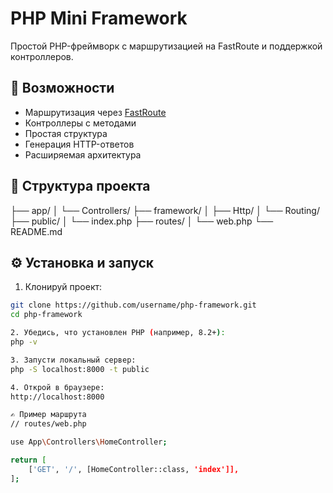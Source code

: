 # PHP Mini Framework

Простой PHP-фреймворк с маршрутизацией на FastRoute и поддержкой контроллеров.

## 🚀 Возможности

- Маршрутизация через [FastRoute](https://github.com/nikic/FastRoute)
- Контроллеры с методами
- Простая структура
- Генерация HTTP-ответов
- Расширяемая архитектура

## 📂 Структура проекта

├── app/
│ └── Controllers/
├── framework/
│ ├── Http/
│ └── Routing/
├── public/
│ └── index.php
├── routes/
│ └── web.php
└── README.md


## ⚙️ Установка и запуск

1. Клонируй проект:

```bash
git clone https://github.com/username/php-framework.git
cd php-framework

2. Убедись, что установлен PHP (например, 8.2+):
php -v

3. Запусти локальный сервер:
php -S localhost:8000 -t public

4. Открой в браузере:
http://localhost:8000

✍️ Пример маршрута
// routes/web.php

use App\Controllers\HomeController;

return [
    ['GET', '/', [HomeController::class, 'index']],
];
